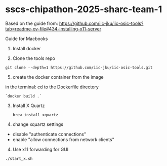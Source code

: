 # sscs-chipathon-2025-sharc-team-1

Based on the guide from:  https://github.com/iic-jku/iic-osic-tools?tab=readme-ov-file#434-installing-x11-server

Guide for Macbooks

1. Install docker
  
2. Clone the tools repo

` git clone --depth=1 https://github.com/iic-jku/iic-osic-tools.git `
  
5. create the docker container from the image
   
  in the terminal:
    cd to the Dockerfile directory

    `docker build .`
    
3. Install X Quartz
   
   `brew install xquartz` 

4. change xquartz settings

  - disable "authenticate connections"
  - enable  "allow connections from network clients"

4. Use x11 forwarding for GUI
   
` ./start_x.sh `
